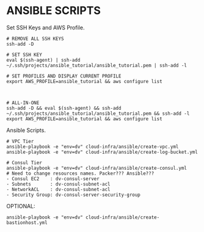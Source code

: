 # ANSIBLE SCRIPTS

Set SSH Keys and AWS Profile.

    # REMOVE ALL SSH KEYS
    ssh-add -D

    # SET SSH KEY 
    eval $(ssh-agent) | ssh-add ~/.ssh/projects/ansible_tutorial/ansible_tutorial.pem | ssh-add -l
    
    # SET PROFILES AND DISPLAY CURRENT PROFILE
    export AWS_PROFILE=ansible_tutorial && aws configure list


    
    # ALL-IN-ONE
    ssh-add -D && eval $(ssh-agent) && ssh-add ~/.ssh/projects/ansible_tutorial/ansible_tutorial.pem && ssh-add -l 
    export AWS_PROFILE=ansible_tutorial && aws configure list


Ansible Scripts.

    # VPC Tier
    ansible-playbook -e "env=dv" cloud-infra/ansible/create-vpc.yml
    ansible-playbook -e "env=dv" cloud-infra/ansible/create-log-bucket.yml
    
    # Consul Tier
    ansible-playbook -e "env=dv" cloud-infra/ansible/create-consul.yml
    # Need to change resources names. Packer??? Ansible???
    - Consul EC2    : dv-consul-server
    - Subnets       : dv-consul-subnet-acl
    - NetworkACL    : dv-consul-subnet-acl
    - Security Group: dv-consul-server-security-group

OPTIONAL:

    ansible-playbook -e "env=dv" cloud-infra/ansible/create-bastionhost.yml